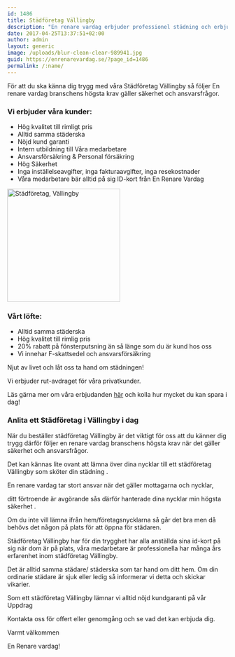 ```yaml
---
id: 1486
title: Städföretag Vällingby
description: "En renare vardag erbjuder professionel städning och erbjuder lokalvård till hög kvalitet i Vällingby"
date: 2017-04-25T13:37:51+02:00
author: admin
layout: generic
image: /uploads/blur-clean-clear-989941.jpg
guid: https://enrenarevardag.se/?page_id=1486
permalink: /:name/
---
```

För att du ska känna dig trygg med våra Städföretag Vällingby så följer En renare vardag branschens högsta krav gäller säkerhet och ansvarsfrågor.

### Vi erbjuder våra kunder:

  * Hög kvalitet till rimligt pris
  * Alltid samma städerska
  * Nöjd kund garanti
  * Intern utbildning till Våra medarbetare
  * Ansvarsförsäkring & Personal försäkring
  * Hög Säkerhet
  * Inga inställelseavgifter, inga fakturaavgifter, inga resekostnader
  * Våra medarbetare bär alltid på sig ID-kort från En Renare Vardag

[<img class="wp-image-1487 aligncenter" src="https://enrenarevardag.se/wp-content/uploads/2017/04/Flyttstädning-24-300x300.jpg" alt="Städföretag, Vällingby " width="258" height="258" srcset="https://enrenarevardag.se/wp-content/uploads/2017/04/Flyttstädning-24-300x300.jpg 300w, https://enrenarevardag.se/wp-content/uploads/2017/04/Flyttstädning-24-150x150.jpg 150w, https://enrenarevardag.se/wp-content/uploads/2017/04/Flyttstädning-24-125x125.jpg 125w, https://enrenarevardag.se/wp-content/uploads/2017/04/Flyttstädning-24.jpg 450w" sizes="(max-width: 258px) 100vw, 258px" />](https://enrenarevardag.se/pris/) 

### Vårt löfte:

  * Alltid samma städerska
  * Hög kvalitet till rimlig pris
  * 20% rabatt på fönsterputsning än så länge som du är kund hos oss
  * Vi innehar F-skattsedel och ansvarsförsäkring

Njut av livet och låt oss ta hand om städningen!

Vi erbjuder rut-avdraget för våra privatkunder.

Läs gärna mer om våra erbjudanden [här](https://enrenarevardag.se/erbjudanden/) och kolla hur mycket du kan spara i dag!

### Anlita ett Städföretag i Vällingby i dag

När du beställer städföretag Vällingby är det viktigt för oss att du känner dig trygg därför följer en renare vardag branschens högsta krav när det gäller säkerhet och ansvarsfrågor.

Det kan kännas lite ovant att lämna över dina nycklar till ett städföretag Vällingby som sköter din städning .

En renare vardag tar stort ansvar när det gäller mottagarna och nycklar,

ditt förtroende är avgörande sås därför hanterade dina nycklar min högsta säkerhet .

Om du inte vill lämna ifrån hem/företagsnycklarna så går det bra men då behövs det någon på plats för att öppna för städaren.

Städföretag Vällingby har för din trygghet har alla anställda sina id-kort på sig när dom är på plats, våra medarbetare är professionella har många års erfarenhet inom städföretag Vällingby.

Det är alltid samma städare/ städerska som tar hand om ditt hem. Om din ordinarie städare är sjuk eller ledig så informerar vi detta och skickar vikarier.

Som ett städföretag Vällingby lämnar vi alltid nöjd kundgaranti på vår Uppdrag

Kontakta oss för offert eller genomgång och se vad det kan erbjuda dig.

Varmt välkommen

En Renare vardag!
